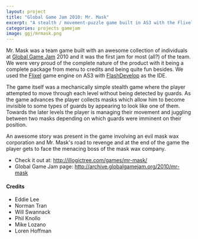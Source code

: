 ```yaml
---
layout: project
title: "Global Game Jam 2010: Mr. Mask"
excerpt: "A stealth / movement-puzzle game built in AS3 with the Flixel engine."
categories: projects gamejam
image: ggj/mrmask.png
---
```


Mr. Mask was a team game built with an awesome collection of individuals at [Global Game Jam](http://globalgamejam.org/) 2010 and it was the first jam for most (all?) of the team. We were very proud of the complete nature of the product with it being a complete package from menu to credits and being quite fun besides. We used the [Flixel](http://flixel.org/) game engine on AS3 with [FlashDevelop](http://www.flashdevelop.org/) as the IDE.

The game itself was a mechanically simple stealth game where the player attempted to move through each level without being detected by guards. As the game advances the player collects masks which allow him to become invisible to some types of guards by appearing to look like one of them. Towards the later levels the player is managing their movement and juggling between two masks depending on which guards were imminent on their position.

An awesome story was present in the game involving an evil mask wax corporation and Mr. Mask's road to revenge and at the end of the game the player gets to face the menacing boss of the mask wax company.

* Check it out at: <http://illogictree.com/games/mr-mask/>
* Global Game Jam page: <http://archive.globalgamejam.org/2010/mr-mask>

#### Credits

* Eddie Lee
* Norman Tran
* Will Swannack
* Phil Knollo
* Mike Lozano
* Loren Hoffman